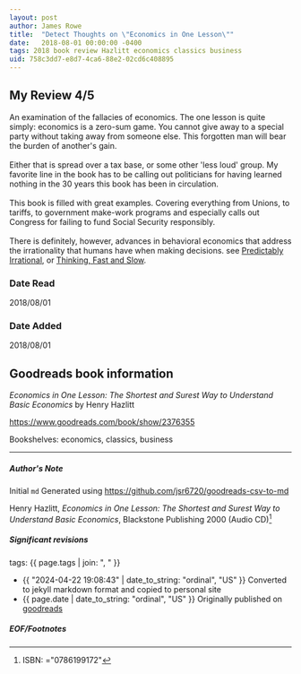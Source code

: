 ```yaml
---
layout: post
author: James Rowe
title:  "Detect Thoughts on \"Economics in One Lesson\""
date:   2018-08-01 00:00:00 -0400
tags: 2018 book review Hazlitt economics classics business
uid: 758c3dd7-e8d7-4ca6-88e2-02cd6c408895
---
```


<!-- highly dependent on how you personally use jekyll templates, and how you want this to show up -->
<!-- escape any jekyll keys with double brackets -->

## My Review 4/5

An examination of the fallacies of economics. The one lesson is quite simply: economics is a zero-sum game. You cannot give away to a special party without taking away from someone else. This forgotten man will bear the burden of another's gain.<br/><br/>Either that is spread over a tax base, or some other 'less loud' group. My favorite line in the book has to be calling out politicians for having learned nothing in the 30 years this book has been in circulation.<br/><br/>This book is filled with great examples. Covering everything from Unions, to tariffs, to government make-work programs and especially calls out Congress for failing to fund Social Security responsibly.<br/><br/>There is definitely, however, advances in behavioral economics that address the irrationality that humans have when making decisions. see [Predictably Irrational](https://www.goodreads.com/book/show/1713426), or [Thinking, Fast and Slow](https://www.goodreads.com/book/show/11468377).

### Date Read
2018/08/01

### Date Added
2018/08/01

## Goodreads book information

*Economics in One Lesson: The Shortest and Surest Way to Understand Basic Economics* by Henry Hazlitt

https://www.goodreads.com/book/show/2376355

Bookshelves: economics, classics, business

---

##### Author's Note

Initial `md` Generated using https://github.com/jsr6720/goodreads-csv-to-md

Henry Hazlitt, *Economics in One Lesson: The Shortest and Surest Way to Understand Basic Economics*,  Blackstone Publishing 2000 (Audio CD)[^1]

##### Significant revisions

tags: {{ page.tags | join: ", " }} <!-- todo move this somewhere -->

- {{ "2024-04-22 19:08:43" | date_to_string: "ordinal", "US" }} Converted to jekyll markdown format and copied to personal site
- {{ page.date | date_to_string: "ordinal", "US" }} Originally published on [goodreads](https://www.goodreads.com)

##### EOF/Footnotes

[^1]: ISBN: ="0786199172"